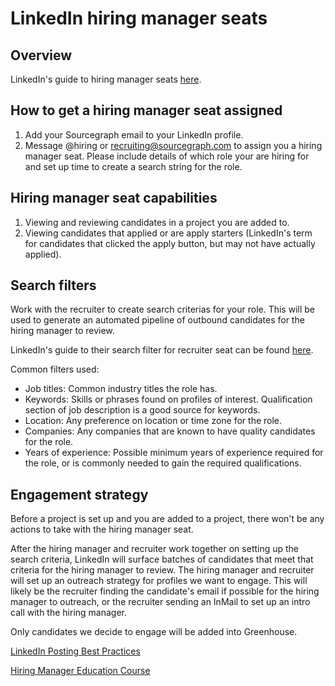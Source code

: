 # LinkedIn hiring manager seats

## Overview

LinkedIn's guide to hiring manager seats [here](https://business.linkedin.com/content/dam/me/business/en-us/talent-solutions/learning-center/tip-sheets/en-us/AccessUseYourHiringMgrSeat.pdf).

## How to get a hiring manager seat assigned

1. Add your Sourcegraph email to your LinkedIn profile.
2. Message @hiring or recruiting@sourcegraph.com to assign you a hiring manager seat. Please include details of which role your are hiring for and set up time to create a search string for the role.

## Hiring manager seat capabilities

1. Viewing and reviewing candidates in a project you are added to.
2. Viewing candidates that applied or are apply starters (LinkedIn's term for candidates that clicked the apply button, but may not have actually applied).

## Search filters

Work with the recruiter to create search criterias for your role. This will be used to generate an automated pipeline of outbound candidates for the hiring manager to review.

LinkedIn's guide to their search filter for recruiter seat can be found [here](https://business.linkedin.com/content/dam/me/business/en-us/talent-solutions/learning-center/tip-sheets/en-us/HowSearchFiltersWork.pdf).

Common filters used:

- Job titles: Common industry titles the role has.
- Keywords: Skills or phrases found on profiles of interest. Qualification section of job description is a good source for keywords.
- Location: Any preference on location or time zone for the role.
- Companies: Any companies that are known to have quality candidates for the role.
- Years of experience: Possible minimum years of experience required for the role, or is commonly needed to gain the required qualifications.

## Engagement strategy

Before a project is set up and you are added to a project, there won't be any actions to take with the hiring manager seat.

After the hiring manager and recruiter work together on setting up the search criteria, LinkedIn will surface batches of candidates that meet that criteria for the hiring manager to review. The hiring manager and recruiter will set up an outreach strategy for profiles we want to engage. This will likely be the recruiter finding the candidate's email if possible for the hiring manager to outreach, or the recruiter sending an InMail to set up an intro call with the hiring manager.

Only candidates we decide to engage will be added into Greenhouse.

[LinkedIn Posting Best Practices](../resources_for_recruiters.md#linkedin-posting-best-practices)

[Hiring Manager Education Course](https://training.talent.linkedin.com/hiring-managers-guide-to-success-with-linkedin-recruiter)
